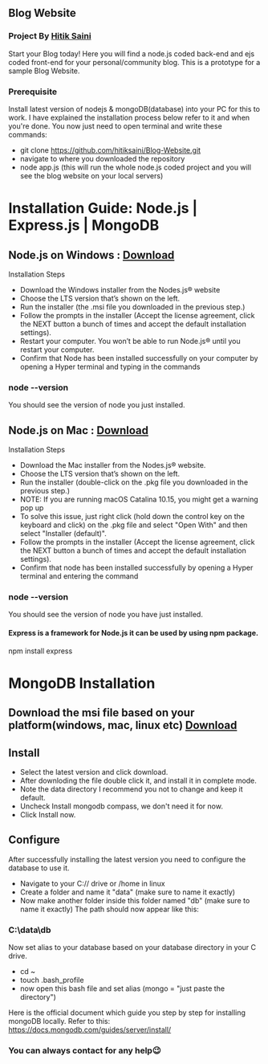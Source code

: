 ## Blog Website
### Project By [Hitik Saini](https://hitik20.tech)
Start your Blog today!
Here you will find a node.js coded back-end and ejs coded front-end for your personal/community blog.
This is a prototype for a sample Blog Website.

### Prerequisite
Install latest version of nodejs & mongoDB(database) into your PC for this to work. I have explained the installation process below refer to it and when you're done. You now just need to open terminal and write these commands:

* git clone https://github.com/hitiksaini/Blog-Website.git 
* navigate to where you downloaded the repository
* node app.js (this will run the whole node.js coded project and you will see the blog website on your local servers)

# Installation Guide: Node.js | Express.js | MongoDB
## Node.js on Windows : [Download](https://nodejs.org/en/)
Installation Steps

* Download the Windows installer from the Nodes.js® website
* Choose the LTS version that’s shown on the left. 
* Run the installer (the .msi file you downloaded in the previous step.)
* Follow the prompts in the installer (Accept the license agreement, click the NEXT button a bunch of times and accept the default installation settings).
* Restart your computer. You won’t be able to run Node.js® until you restart your computer.
* Confirm that Node has been installed successfully on your computer by opening a Hyper terminal and typing in the commands 
### node --version

You should see the version of node you just installed.

## Node.js on Mac : [Download](https://nodejs.org/en/)
Installation Steps

* Download the Mac installer from the Nodes.js® website. 
* Choose the LTS version that’s shown on the left. 
* Run the installer (double-click on the .pkg file you downloaded in the previous step.)
* NOTE: If you are running macOS Catalina 10.15, you might get a warning pop up
* To solve this issue, just right click (hold down the control key on the keyboard and click) on the .pkg file and select "Open With" and then select "Installer (default)".
* Follow the prompts in the installer (Accept the license agreement, click the NEXT button a bunch of times and accept the default installation settings).
* Confirm that node has been installed successfully by opening a Hyper terminal and entering the command
### node --version

You should see the version of node you have just installed.

#### Express is a framework for Node.js it can be used by using npm package.
npm install express

# MongoDB Installation 
## Download the msi file based on your platform(windows, mac, linux etc) [Download](https://www.mongodb.com/try/download/community)
## Install
* Select the latest version and click download.
* After downloding the file double click it, and install it in complete mode.
* Note the data directory I recommend you not to change and keep it default.
* Uncheck Install mongodb compass, we don't need it for now.
* Click Install now. 

## Configure
After successfully installing the latest version you need to configure the database to use it.

* Navigate to your C:// drive or /home in linux 
* Create a folder and name it "data" (make sure to name it exactly)
* Now make another folder inside this folder named "db" (make sure to name it exactly)
The path should now appear like this:
### C:\data\db
Now set alias to your database based on your database directory in your C drive.
* cd ~ 
* touch .bash_profile
* now open this bash file and set alias (mongo = "just paste the directory")


Here is the official document which guide you step by step for installing mongoDB locally.
Refer to this: https://docs.mongodb.com/guides/server/install/

### You can always contact for any help😉
